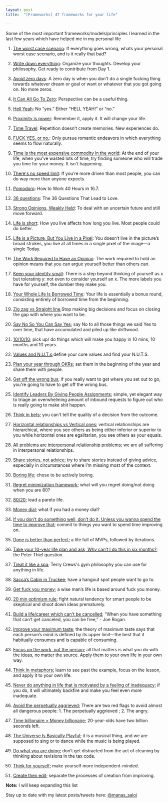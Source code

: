 ```yaml
---
layout: post
title:  "[Frameworks] 47 frameworks for your life"

---
```


Some of the most important frameworks/models/principles I learned in the last few years which have helped me in my personal life

1. [The worst case scenario](https://medium.com/desk-of-van-schneider/the-worst-case-scenario-52a348012a35#.dz3gegowc): If everything goes wrong, whats your personal worst case scenario, and is it really that bad?

2. [Write down everything](https://byrslf.co/write-down-everything-a811df6db771): Organize your thoughts. Develop your philosophy. Get ready to contribute from Day 1.

3. [Avoid zero days](https://www.reddit.com/r/getdisciplined/comments/1q96b5/i_just_dont_care_about_myself/cdah4af/): A zero day is when you don't do a single fucking thing towards whatever dream or goal or want or whatever that you got going on. No more zeros.

4. [It Can All Go To Zero](https://feld.com/archives/2018/01/can-go-zero.html): Perspective can be a useful thing.

5. [Hell Yeah](https://sivers.org/hellyeah): No “yes.” Either “HELL YEAH!” or “no.”

6. [Proximity is power](https://blog.producthunt.com/tony-robbins-the-best-advice-i-ve-ever-been-given-32e57b4b6902): Remember it, apply it. It will change your life.

7. [Time Travel](https://medium.com/@bchesky/how-to-time-travel-b604096d5ed0#.hq4ojr4ci): Repetition doesn’t create memories. New experiences do.

8. [FUCK YES, or no.](https://www.quora.com/What-is-the-best-dating-advice-you-have-ever-been-given): Only pursue romantic endeavors in which everything seems to flow naturally.

9. [Time is the most expensive commodity in the world](https://www.quora.com/What-is-the-best-thing-your-teacher-ever-told-you/answer/Daniel-Kaplan): At the end of your life, when you've wasted lots of time, try finding someone who will trade you time for your money. It isn't happening.

10. [There's no speed limit](https://sivers.org/kimo): If you’re more driven than most people, you can do way more than anyone expects.

11. [Pomodoro](https://stories.buffer.com/how-to-work-40-hours-in-16-7-the-simple-technique-that-gave-me-my-life-back-8f98ec011862#.2b0zaqhiw): How to Work 40 Hours in 16.7.

12. [36 questions](https://www.nytimes.com/2015/01/11/style/36-questions-that-lead-to-love.html): The 36 Questions That Lead to Love.

13. [Strong Opinions, Weakly Held](https://bobsutton.typepad.com/my_weblog/2006/07/strong_opinions.html): To deal with an uncertain future and still move forward.

14. [Life is short](http://www.paulgraham.com/vb.html): How you live affects how long you live. Most people could do better.

15. [Life is a Picture, But You Live in a Pixel](https://waitbutwhy.com/2013/11/life-is-picture-but-you-live-in-pixel.html): You doesn’t live in the picture’s broad strokes, you live at all times in a single pixel of the image—a single Today.

16. [The Work Required to Have an Opinion](https://fs.blog/2013/04/the-work-required-to-have-an-opinion/): The work required to hold an opinion means that you can argue yourself better than others can.

17. [Keep your identity small](http://www.paulgraham.com/identity.html): There is a step beyond thinking of yourself as x but tolerating y: not even to consider yourself an x. The more labels you have for yourself, the dumber they make you.

18. [Your Whole Life Is Borrowed Time](https://www.raptitude.com/2018/08/your-whole-life-is-borrowed-time/): Your life is essentially a bonus round, consisting entirely of borrowed time from the beginning.

19. [Zig zag vs Straight line](https://www.quora.com/At-age-25-would-you-pursue-a-good-paying-corporate-job-that-makes-you-unhappy-or-a-hobby-that-makes-you-happy-but-has-no-guarantee-to-pay-the-bills-What-would-you-advise/answer/Oliver-Emberton);Stop making big decisions and focus on closing the gap with where you want to be.

20. [Say No So You Can Say Yes](https://zenhabits.net/say-yes/); say No to all those things we said Yes to over time, that have accumulated and piled up like driftwood.

21. [10/10/10](https://manassaloi.com/2020/01/01/getting-shit-done-happiness.html); pick up/ do things which will make you happy in 10 mins, 10 months and 10 years.

22. [Values and N.U.T.s](https://www.artofmanliness.com/articles/30-days-to-a-better-man-day-1-define-your-core-values/);define your core values and find your N.U.T.S.

23. [Plan your year through OKRs](https://manassaloi.com/2020/01/15/personal-OKRs-2020.html); set them in the beginning of the year and share them with people.

24. [Get off the wrong bus](https://seths.blog/2018/08/the-wrong-bus/); if you really want to get where you set out to go, you're going to have to get off the wrong bus.

25. [Identify Leaders By Giving People Assignments](https://feld.com/archives/2014/12/identify-leaders-giving-people-assignments.html); simple, yet elegant way to triage an overwhelming amount of inbound requests to figure out who is really going to make shit happen.

26. [Think in bets](https://www.oaktreecapital.com/docs/default-source/memos/you-bet.pdf); you can't tell the quality of a decision from the outcome.

27. [Horizontal relationships vs Vertical ones](https://www.goodreads.com/book/show/43306206-the-courage-to-be-disliked); vertical relationships are hierarchical, where you see others as being either inferior or superior to you while horizontal ones are egalitarian, you see others as your equals.

28. [All problems are interpersonal relationship problems](https://www.goodreads.com/book/show/43306206-the-courage-to-be-disliked); we are all suffering in interpersonal relationships.

29. [Share stories, not advice](https://lethain.com/share-stories-not-advice/); try to share stories instead of giving advice, especially in circumstances where I’m missing most of the context.

30. [Boring life](https://medium.com/@micah/the-boring-life-88a1146b0b35#.hz4w3cyax); chose to be actively boring.

31. [Regret minimization framework](https://awealthofcommonsense.com/2016/10/the-jeff-bezos-regret-minimization-framework/); what will you regret doing/not doing when you are 80?

32. [80/20](https://manassaloi.com/2020/03/31/80-20.html); lead a pareto life.

33. [Money dial](https://www.iwillteachyoutoberich.com/blog/money-dials/); what if you had a money dial?

34. [If you don’t do something well, don’t do it. Unless you wanna spend the time to improve that](https://tim.blog/triple-h-on-the-tim-ferriss-show-transcript/); commit to things you want to spend time improving on.

35. [Done is better than perfect](https://medium.com/swlh/the-7-most-powerful-mindsets-that-will-set-you-up-for-rapid-long-term-success-e5ef89819cb2); a life full of MVPs, followed by iterations.

36. [Take your 10-year life plan and ask, Why can’t I do this in six months?](https://www.cnbc.com/2017/02/10/heres-what-billionaire-peter-thiel-wishes-hed-known-in-his-20s.html); the Peter Thiel question.

37. [Treat it like a spa](https://www.reddit.com/r/Fitness/comments/2u6hoi/in_the_recent_ama_with_terry_crews_someone_asked/); Terry Crews's gym philosophy you can use for anything in life.

38. [Sacca’s Cabin in Truckee](https://www.allencheng.com/tools-of-titans-summary-tim-ferriss/); have a hangout spot people want to go to.

39. [Get fuck you money](https://thedeepdish.org/fuck-you-money/); a wise man’s life is based around fuck you money.

40. [20 min optimism rule](https://www.forbes.com/sites/antoinegara/2020/05/19/the-dont-worry-make-money-strategy-trouncing-the-stock-market-by-30-percentage-points/#68c8639e2028); fight natural tendency for smart people to be skeptical and shoot down ideas prematurely.

41. [Build a life/career which can't be cancelled](https://www.nytimes.com/2020/05/25/opinion/joe-rogan-spotify-podcast.html); “When you have something that can’t get canceled, you can be free,” - Joe Rogan.

42. [Improve your maximum taste](https://www.theatlantic.com/ideas/archive/2020/05/commencement-address-too-honest-have-been-delivered-person/611572/); the theory of maximum taste says that each person’s mind is defined by its upper limit—the best that it habitually consumes and is capable of consuming.

43. [Focus on the work, not the person](https://sive.rs/you-not-them); all that matters is what you do with the ideas, no matter the source. Apply them to your own life in your own way.

44. [Think in metaphors](https://sive.rs/metaphor); learn to see past the example, focus on the lesson, and apply it to your own life.

45. [Never do anything in life that is motivated by a feeling of inadequacy](https://manassaloi.com/2020/12/21/inadequacy.html); if you do, it will ultimately backfire and make you feel even more inadequate.

46. [Avoid the perpetually aggrieved](https://www.lesswrong.com/posts/7hFeMWC6Y5eaSixbD/100-tips-for-a-better-life); There are two red flags to avoid almost all dangerous people: 1. The perpetually aggrieved ; 2. The angry.

47. [Time billionaire > Money billionaire](https://twitter.com/blakeir/status/1333184163957137408); 20-year-olds have two billion seconds left.

48. [The Universe Is Basically Playful](https://www.youtube.com/watch?app=desktop&ab_channel=Her86m2&v=zcuy-XDyG_I); it is a musical thing, and we are supposed to sing or to dance while the music is being played.

49. [Do what you are doing](https://www.raptitude.com/2019/11/do-what-youre-doing/); don’t get distracted from the act of cleaning by thinking about revisions in the tax code.

50. [Think for yourself](http://paulgraham.com/think.html); make yourself more independent-minded.

51. [Create then edit](https://kk.org/thetechnium/68-bits-of-unsolicited-advice/); separate the processes of creation from improving.

**Note:** I will keep expanding this list

Stay up to date with my latest posts/tweets here: [@manas_saloi](http://twitter.com/manas_saloi)

